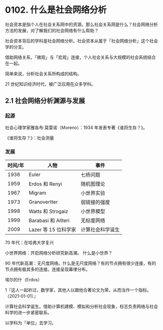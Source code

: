 # 0102. 什么是社会网络分析

社会资本是指个人在社会关系网中的资源。那么社会关系网是什么？社会网络分析方法的发展，对了解我们的社会网络有什么帮助？

社会资本背后的学科是社会网络分析。社会资本从属于「社会网络分析」这个社会学的分支。

借助网络关系，「微观」与「宏观」连接，个人社会关系与大规模的社会系统结合在一起。

简单来说，分析社会关系所构成的结构。

21 世纪知识经济时代，被广泛应用在众多学科。

## 2.1 社会网络分析渊源与发展

### 起源

社会心理学家雅各布·莫雷诺（Moreno）：1934 年发表专著《谁将生存？》。

《谁将生存？》：社会测量

### 发展

| 时间/年 | 人物 | 事件 |
| --- | --- | --- |
| 1936 | Euler | 七桥问题 |
| 1959 | Erdos 和 Renyi | 随机图理论 |
| 1967 | Migram | 小世界实验 |
| 1973 | Granovertter | 弱链接的强度 |
| 1998 | Watts 和 Strogaiz | 小世界模型 |
| 1999 | Barabasi 和 Allteri | 无标度网络 |
| 2009 | Lazer 等 15 位科学家 | 计算社会科学诞生 |
 
 70 年代：在哈弗大学复兴
 
 小世界网络：开启网络分析研究新高潮。 什么是小世界？
 
 90 年代新高潮：无尺度网络。什么是无尺度网络？有的节点拥有很少连接，有的节点拥有极其多的连接。连接呈现幕律分布。
 
 埃尔的什（Erdos）
 
 1『这人一起听过，数学家，其他人以跟他合著论文为荣，从而当作一个指标。（2021-01-01）』
 
 计算社会科学诞生。借助计算机建模、模拟和分析社会现象，标志负责网络与社会科学的进一步紧密联系。
 
 以学科为「单位」去学习。